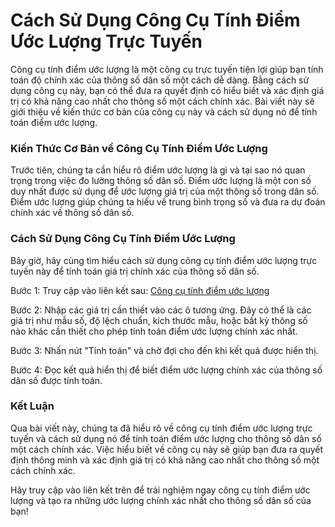 Cách Sử Dụng Công Cụ Tính Điểm Ước Lượng Trực Tuyến
===================================================

Công cụ tính điểm ước lượng là một công cụ trực tuyến tiện lợi giúp bạn tính toán độ chính xác của thông số dân số một cách dễ dàng. Bằng cách sử dụng công cụ này, bạn có thể đưa ra quyết định có hiểu biết và xác định giá trị có khả năng cao nhất cho thông số một cách chính xác. Bài viết này sẽ giới thiệu về kiến thức cơ bản của công cụ này và cách sử dụng nó để tính toán điểm ước lượng.

### Kiến Thức Cơ Bản về Công Cụ Tính Điểm Ước Lượng

Trước tiên, chúng ta cần hiểu rõ điểm ước lượng là gì và tại sao nó quan trọng trong việc đo lường thông số dân số. Điểm ước lượng là một con số duy nhất được sử dụng để ước lượng giá trị của một thông số trong dân số. Điểm ước lượng giúp chúng ta hiểu về trung bình trọng số và đưa ra dự đoán chính xác về thông số dân số.

### Cách Sử Dụng Công Cụ Tính Điểm Ước Lượng

Bây giờ, hãy cùng tìm hiểu cách sử dụng công cụ tính điểm ước lượng trực tuyến này để tính toán giá trị chính xác của thông số dân số.

Bước 1: Truy cập vào liên kết sau: [Công cụ tính điểm ước lượng](https://www.onlinecalculatorsfree.com/vi/math/point-estimate-calculator.html)

Bước 2: Nhập các giá trị cần thiết vào các ô tương ứng. Đây có thể là các giá trị như mẫu số, độ lệch chuẩn, kích thước mẫu, hoặc bất kỳ thông số nào khác cần thiết cho phép tính toán điểm ước lượng chính xác nhất.

Bước 3: Nhấn nút "Tính toán" và chờ đợi cho đến khi kết quả được hiển thị.

Bước 4: Đọc kết quả hiển thị để biết điểm ước lượng chính xác của thông số dân số được tính toán.

### Kết Luận

Qua bài viết này, chúng ta đã hiểu rõ về công cụ tính điểm ước lượng trực tuyến và cách sử dụng nó để tính toán điểm ước lượng cho thông số dân số một cách chính xác. Việc hiểu biết về công cụ này sẽ giúp bạn đưa ra quyết định thông minh và xác định giá trị có khả năng cao nhất cho thông số một cách chính xác.

Hãy truy cập vào liên kết trên để trải nghiệm ngay công cụ tính điểm ước lượng và tạo ra những ước lượng chính xác nhất cho thông số dân số của bạn!